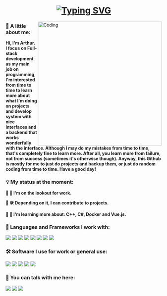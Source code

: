 <!-- Animação de Escrita e Sobre -->
<h1 align="center"><a href="https://git.io/typing-svg"><img src="https://readme-typing-svg.demolab.com?font=JetBrains+Mono&duration=3000&pause=200&color=F7F7F7&center=true&vCenter=true&multiline=true&width=500&height=80&lines=%F0%9F%98%BA+Hi!+What's+up%3F;%F0%9F%98%B8%F0%9F%92%BB+I'm+Arthur!+And+this+is+my+README.md!" alt="Typing SVG" /></a></h1>
<img align="right" alt="Coding" width="400" src="https://external-content.duckduckgo.com/iu/?u=https%3A%2F%2Fclipclip.com%2Fwp-content%2Fuploads%2Felementor%2Fthumbs%2Fcc-programmer-2-ovmwuk5y3uzvblmccxrq3c3qzzvodph9skmt3g579c.png&f=1&nofb=1&ipt=2c0fc43018efd2c068b74ef1461b353f078827ff9b255650dfb124e7e52ae273&ipo=images">
<h3>👋 A little about me:</h3>
<b>Hi, I'm Arthur. I focus on Full-stack development as my main job on programming, I'm interested from time to time to learn more about what I'm doing on projects and develop system with nice interfaces and a backend that works wonderfully with the interface. Although I may do my mistakes from time to time, that's completely fine to learn more. After all, you learn more from failure, not from success (sometimes it's otherwise though). Anyway, this Github is mostly for me to just do projects and backup them, or just do random coding from time to time. Have a good day!</b>

<!-- Div central -->
<h3>💡 My status at the moment:</h3>

<b>🔹 🔭 I'm  on the lookout for work.</b><br>

<b>🔹 🛠️ Depending on it, I can contribute to projects.</b><br>

<b>🔹 📖 I'm learning more about: C++, C#, Docker and Vue.js.</b> <br>

<!-- Linguagens que eu uso -->
<h3>🧰 Languages and Frameworks I work with:</h3>
<a href="https://en.wikipedia.org/wiki/C_(programming_language)"> <img src="https://img.shields.io/badge/C-00599C?logo=c&logoColor=white" /></a> <!-- C -->
<a href="https://en.wikipedia.org/wiki/Python_(programming_language)"> <img src="https://img.shields.io/badge/Python-3776AB?logo=python&logoColor=fff" /></a> <!-- Python -->
<a href="https://en.wikipedia.org/wiki/MySQL"> <img src="https://img.shields.io/badge/MySQL-4479A1?logo=mysql&logoColor=fff" /></a> <!-- MySQL -->
<a href="https://en.wikipedia.org/wiki/JavaScript"> <img src="https://img.shields.io/badge/JavaScript-F7DF1E?logo=javascript&logoColor=000" /></a> <!-- Javascript -->
<a href="https://en.wikipedia.org/wiki/React_(software)"> <img src="https://img.shields.io/badge/React-%2320232a.svg?logo=react&logoColor=%2361DAFB" /></a> <!-- React -->
<a href="https://en.wikipedia.org/wiki/TypeScript"> <img src="https://img.shields.io/badge/TypeScript-3178C6?logo=typescript&logoColor=fff" /></a> <!-- Typescript -->
<a href="https://en.wikipedia.org/wiki/Node.js"> <img src="https://img.shields.io/badge/Node.js-6DA55F?logo=node.js&logoColor=white" /></a> <!-- Node -->
<a href="https://en.wikipedia.org/wiki/PHP"> <img src="https://img.shields.io/badge/php-%23777BB4.svg?&logo=php&logoColor=white" /></a> <!-- PHP -->

<!-- Software que eu uso -->
<h3>🛠️ Software I use for work or general use:</h3>
<a href="https://www.mozilla.org/pt-BR/firefox/new/"> <img src="https://img.shields.io/badge/Firefox-FF7139?logo=Firefox&logoColor=white" /></a> <!-- Firefox -->
<a href="https://code.visualstudio.com/"> <img src="https://custom-icon-badges.demolab.com/badge/Visual%20Studio%20Code-0078d7.svg?logo=vsc&logoColor=white" /></a> <!-- VSCode -->
<a href="https://www.docker.com/"> <img src="https://img.shields.io/badge/Docker-2496ED?logo=docker&logoColor=fff" /></a> <!-- Docker -->
<a href="https://pt.wikipedia.org/wiki/Linux"> <img src="https://img.shields.io/badge/Linux-FCC624?logo=linux&logoColor=black" /></a> <!-- Linux -->
<a href="https://www.microsoft.com/pt-br/software-download/windows11"> <img src="https://custom-icon-badges.demolab.com/badge/Windows-0078D6?logo=windows11&logoColor=white" /></a> <!-- Windows -->

<!-- Meus contatos -->
<h3>💭 You can talk with me here:</h3>
<a href="mailto:arthurfc-dev@protonmail.com"> <img src="https://img.shields.io/badge/Proton%20Mail-6D4AFF?logo=protonmail&logoColor=fff" /></a> <!-- Proton Mail -->
<a href="https://www.linkedin.com/in/arthurfc/"><img src="https://custom-icon-badges.demolab.com/badge/LinkedIn-0A66C2?logo=linkedin-white&logoColor=fff" /></a> <!-- LinkedIn -->
<a href="https://api.whatsapp.com/send/?phone=%2B5581996930346&text&type=phone_number&app_absent=0"> <img src="https://img.shields.io/badge/WhatsApp-25D366?logo=whatsapp&logoColor=white" /></a> <!-- Whatsapp -->
